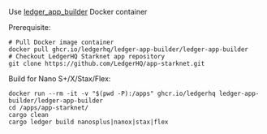 Use [ledger_app_builder](https://github.com/LedgerHQ/ledger-app-builder) Docker container

Prerequisite:
```
# Pull Docker image container
docker pull ghcr.io/ledgerhq/ledger-app-builder/ledger-app-builder
# Checkout LedgerHQ Starknet app repository
git clone https://github.com/LedgerHQ/app-starknet.git
```

Build for Nano S+/X/Stax/Flex:
```
docker run --rm -it -v "$(pwd -P):/apps" ghcr.io/ledgerhq ledger-app-builder/ledger-app-builder
cd /apps/app-starknet/
cargo clean
cargo ledger build nanosplus|nanox|stax|flex
```